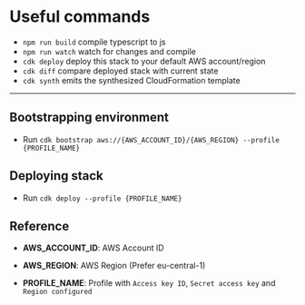 # Useful commands

 * `npm run build`   compile typescript to js
 * `npm run watch`   watch for changes and compile
 * `cdk deploy`      deploy this stack to your default AWS account/region
 * `cdk diff`        compare deployed stack with current state
 * `cdk synth`       emits the synthesized CloudFormation template

-------------------

## Bootstrapping environment

- Run `cdk bootstrap aws://{AWS_ACCOUNT_ID}/{AWS_REGION} --profile {PROFILE_NAME}`


## Deploying stack

- Run `cdk deploy --profile {PROFILE_NAME}`

## Reference

- **AWS_ACCOUNT_ID**: AWS Account ID

- **AWS_REGION**: AWS Region (Prefer eu-central-1)

- **PROFILE_NAME**: Profile with `Access key ID`, `Secret access key` and `Region configured`
